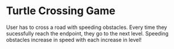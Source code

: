 # Turtle Crossing Game
User has to cross a road with speeding obstacles. Every time they sucessfully reach the endpoint, they go to the next level. Speeding obstacles increase in speed with each increase in level!
